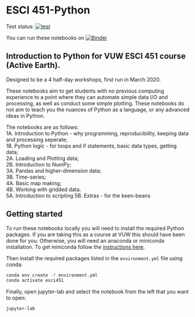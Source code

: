 # ESCI 451-Python

Test status: [![test](https://github.com/calum-chamberlain/ESCI451-Python/actions/workflows/runtests.yml/badge.svg)](https://github.com/calum-chamberlain/ESCI451-Python/actions/workflows/runtests.yml)

You can run these notebooks on [![Binder](https://mybinder.org/badge_logo.svg)](https://mybinder.org/v2/gh/calum-chamberlain/ESCI451-Python/master)

## Introduction to Python for VUW ESCI 451 course (Active Earth). 
Designed to be a 4 half-day workshops, first run in March 2020.

These notebooks aim to get students with no previous computing experience to a point where they can
automate simple data I/O and processing, as well as conduct some simple plotting.  These notebooks
do not aim to teach you the nuances of Python as a language, or any advanced ideas in Python.

The notebooks are as follows:  
1A. Introduction to Python - why programming, reproducibility, keeping data and processing seperate;  
1B. Python logic - for loops and if statements, basic data types, getting data;  
2A. Loading and Plotting data;  
2B. Introduction to NumPy;  
3A. Pandas and higher-dimension data;  
3B. Time-series;  
4A. Basic map making;  
4B. Working with gridded data.  
5A. Introduction to scripting
5B. Extras - for the keen-beans

## Getting started

To run these notebooks locally you will need to install the required Python packages. If you are taking
this as a course at VUW this should have been done for you.  Otherwise, you will need an anaconda or
miniconda installation.  To get miniconda follow the [instructions here](https://docs.conda.io/en/latest/miniconda.html).

Then install the required packages listed in the `environment.yml` file using conda:

```bash
conda env create -f environment.yml
conda activate esci451
```

Finally, open jupyter-lab and select the notebook from the left that you want to open:

```bash
jupyter-lab
```
